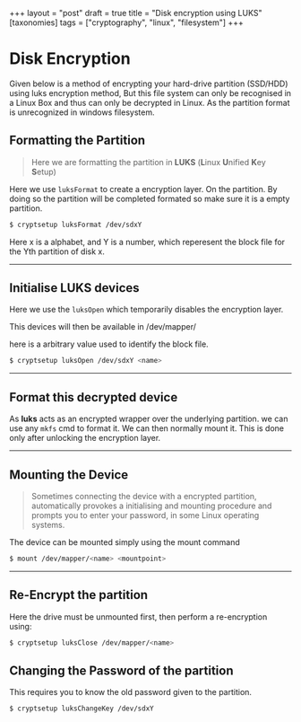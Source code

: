 +++
layout = "post"
draft = true
title = "Disk encryption using LUKS"
[taxonomies]
    tags = ["cryptography", "linux", "filesystem"]
+++

# Disk Encryption

Given below is a method of encrypting your hard-drive partition (SSD/HDD) using luks encryption method, But this file system can only be recognised in a Linux Box and thus can only be decrypted in Linux. As the partition format is unrecognized in windows filesystem.

## Formatting the Partition

> Here we are formatting the partition in **LUKS** (**L**inux **U**nified **K**ey **S**etup)

Here we use `luksFormat` to create a encryption layer. On the partition. By doing so the partition will be completed formated so make sure it is a empty partition.

```bash
$ cryptsetup luksFormat /dev/sdxY
```

Here x is a alphabet, and Y is a number, which reperesent the block file for the Yth partition of disk x.

---

## Initialise LUKS devices

Here we use the `luksOpen` which temporarily disables the encryption layer.

This devices will then be available in /dev/mapper/<name>

here <name> is a arbitrary value used to identify the block file.

```bash
$ cryptsetup luksOpen /dev/sdxY <name>
```

---

## Format this decrypted device

As **luks** acts as an encrypted wrapper over the underlying partition. we can use any `mkfs` cmd to format it. We can then normally mount it. This is done only after unlocking the encryption layer.

---

## Mounting the Device

> Sometimes connecting the device with a encrypted partition, automatically provokes a initialising and mounting procedure and prompts you to enter your password, in some Linux operating systems.

The device can be mounted simply using the mount command

```bash
$ mount /dev/mapper/<name> <mountpoint>
```

---

## Re-Encrypt the partition

Here the drive must be unmounted first, then perform a re-encryption using:

```bash
$ cryptsetup luksClose /dev/mapper/<name>
```

## Changing the Password of the partition

This requires you to know the old password given to the partition.

```bash
$ cryptsetup luksChangeKey /dev/sdxY
```
